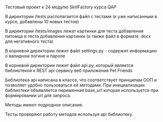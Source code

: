 Тестовый проект к 24 модулю SkillFactory курса QAP

В директории /tests располагается файл с тестами (к уже написанным в курсе, добавлены 10 новых тестов)

В директории /tests/images лежат картинки для теста добавления питомца и теста добавления картинки (а также файл в формате .docx для негативного теста)

В корневой директории лежит файл settings.py - содержит информацию о валидном логине и пароле

В корневой директории лежит файл api.py, который является библиотекой к REST api сервису веб приложения Pet Friends

Библиотека api написана в классе, что соответствует принципам ООП и позволяет удобно пользоваться её методами.
При инициализации библиотеки объявляется переменная base_url которая используется при формировании url для запроса.

Методы имеют подродное описание.

Тесты проверяют работу методов используя api библиотеку.
